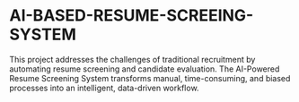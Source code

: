 # AI-BASED-RESUME-SCREEING-SYSTEM
This project addresses the challenges of traditional recruitment by automating resume screening and candidate evaluation. The AI-Powered Resume Screening System transforms manual, time-consuming, and biased processes into an intelligent, data-driven workflow. 
